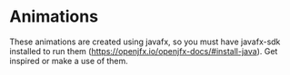 # Animations

These animations are created using javafx, so you must have javafx-sdk installed to run them (https://openjfx.io/openjfx-docs/#install-java). Get inspired or make a use of them.
